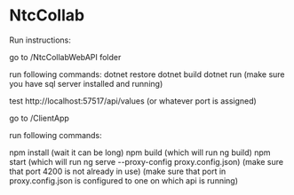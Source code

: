 # NtcCollab


Run instructions:

go to /NtcCollabWebAPI folder

run following commands:
dotnet restore
dotnet build
dotnet run (make sure you have sql server installed and running)

test http://localhost:57517/api/values (or whatever port is assigned)


go to /ClientApp

run following commands:

npm install (wait it can be long)
npm build (which will run ng build)
npm start (which will run ng serve --proxy-config proxy.config.json) 
(make sure that port 4200 is not already in use)
(make sure that port in proxy.config.json is configured to one on which api is running)

